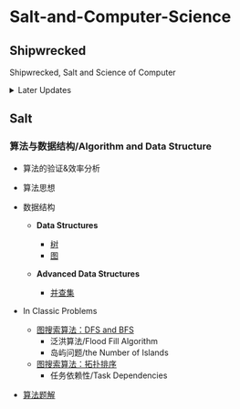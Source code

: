 # Salt-and-Computer-Science

## Shipwrecked

Shipwrecked, Salt and Science of Computer

<details>
<summary> Later Updates </summary>
- 同步数据结构目录
</details>

## Salt

### 算法与数据结构/Algorithm and Data Structure

- 算法的验证&效率分析
- 算法思想
- 数据结构

  - **Data Structures**
    
    - [树](Algorithms/数据结构/Tree.md)
    - [图](Algorithms/数据结构/Graph.md)

  - **Advanced Data Structures**

    - [并查集](Algorithms/数据结构/Disjoint_Set.md)

- In Classic Problems
  - [图搜索算法：DFS and BFS](Algorithms/InClassicProblems/图搜索算法：DFS&BFS.md)
    - 泛洪算法/Flood Fill Algorithm
    - 岛屿问题/the Number of Islands
  - [图搜索算法：拓扑排序](Algorithms/InClassicProblems/图搜索算法：拓扑排序.md)
    - 任务依赖性/Task Dependencies
- [算法题解](Algorithms/算法题解.md)



